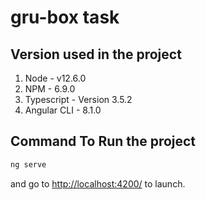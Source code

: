 # gru-box task

## Version used in the project

1. Node - v12.6.0
2. NPM - 6.9.0
3. Typescript - Version 3.5.2
4. Angular CLI - 8.1.0

## Command To Run the project

```bash 
ng serve 
```
and go to [http://localhost:4200/](http://localhost:4200/) to launch.
